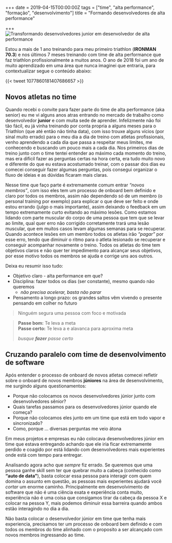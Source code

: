 +++
date = 2019-04-15T00:00:00Z
tags = ["time", "alta performance", "formação", "desenvolvimento"]
title = "Formando desenvolvedores de alta performance"

+++
![Transformando desenvolvedores junior em desenvolvedor de alta performance](/blog/atleta-alta-junior.jpg#center)

Estou a mais de 1 ano treinando para meu primeiro triathlon (**IRONMAN 70.3**) e nos últimos 7 meses treinando com time de alta performance que faz triathlon profissionalmente a muitos anos. O ano de 2018 foi um ano de muito aprendizado em uma área que nunca imaginei que entraria, para contextualizar segue o conteúdo abaixo:

{{< tweet 1077860181407686657 >}}

## Novos atletas no time

Quando recebi o convite para fazer parte do time de alta performance (aka senior) eu me vi alguns anos atras entrando no mercado de trabalho como desenvolvedor **junior** e com muita sede de aprender. Infelizmente não foi tão fácil, eu já vinha treinando por conta propria a alguns meses para o Triathlon (que até então não tinha data), com isso trouxe alguns vícios (por sinal muito errado) para o meu dia a dia de treino com atletas profissionais, venho aprendendo a cada dia que passa a respeitar meus limites, me conhecendo e buscando um pouco mais a cada dia. Nos primeiros dias de treino junto com o time tentei entender ao máximo cada momento do treino, mas era difícil fazer as perguntas certas na hora certa, era tudo muito novo e diferente do que eu estava acostumado treinar, com o passar dos dias eu comecei conseguir fazer algumas perguntas, pois consegui organizar o fluxo de ideias e as dúvidas ficaram mais claras.

Nesse time que faço parte é extremamente comum entrar _“novos membros”_, com isso eles tem um processo de onboard bem definido e claro por todos os membros, assim não dependendo só de um membro (o personal training por exemplo) para explicar o que deve ser feito e onde estou errando (julgo o mais importante), assim deixando o feedback em um tempo extremamente curto evitando ao máximo lesões. Como estamos lidando com parte muscular do corpo de uma pessoa que tem que se levar ao limite, qual quer erro não corrigido corretamente trará uma lesão muscular, que em muitos casos levam algumas semanas para se recuperar. Quando acontece lesões em um membro todos os atletas irão _“pagar”_ por esse erro, tendo que diminuir o ritmo para o atleta lesionado se recuperar e conseguir acompanhar novamente o treino. Todos os atletas do time tem objetivos claros e não quer ter impedimento para alcançar seus objetivos, por esse motivo todos os membros se ajuda e corrige uns aos outros.

Deixa eu resumir isso tudo:

* Objetivo claro - alta performance em que?
* Disciplina: fazer todos os dias (ser constante), mesmo quando não queremos
  * _não precisa acelerar, basta não parar_
* Pensamento a longo prazo: os grandes saltos vêm vivendo o presente pensando em colher no futuro

> Ninguém segura uma pessoa com foco e motivada

> **Passe bom:** Te leva a meta  
> **Passe certo:** Te leva a e alavanca para aproxima meta
>
> _busque **fazer** passe certo_

## Cruzando paralelo com time de desenvolvimento de software

Após entender o processo de onboard de novos atletas comecei refletir sobre o onboard de novos membros **júniores** na área de desenvolvimento, me surgindo alguns questionamentos:

* Porque não colocamos os novos desenvolvedores júnior junto com desenvolvedores sênior?
* Quais tarefas passamos para os desenvolvedores júnior quando ele começa?
* Porque não colocamos eles junto em um time que está em todo vapor e sincronizado?
* Como, porque ... diversas perguntas me veio átona

Em meus projetos e empresas eu não colocava desenvolvedores júnior em time que estava entregando achando que ele iria ficar extremamente perdido e coagido por está lidando com desenvolvedores mais experientes onde está com tempo para entregar.

Analisando agora acho que _sempre_ fiz errado. Se queremos que uma pessoa ganhe skill sem ter que quebrar muito a cabeça (conhecido como **“auto de data”**), basta colocar essa pessoa para interagir com quem domina o assunto em questão, as pessoas mais experientes ajudará você _cortar_ um enorme caminho. Principalmente em desenvolvimento de software que não é uma ciência exata e experiência conta muito, experiência não é uma coisa que consigamos tirar da cabeça da pessoa X e colocar na pessoa Y, mais podemos diminuir essa barreira quando ambos estão interagindo no dia a dia.

Não basta colocar o desenvolvedor júnior em time que tenha mais experiencia, precisamos ter um processo de onboard bem definido e com todos os membros do time alinhado com o proposito a ser alcançado com novos membros ingressando ao time.
